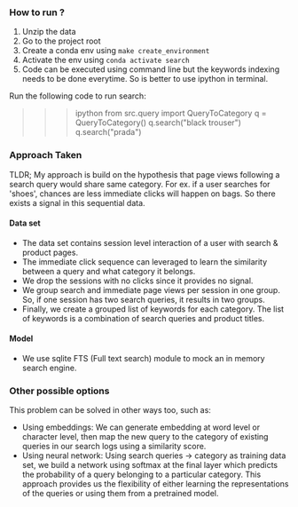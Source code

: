 ### How to run ?

1. Unzip the data
2. Go to the project root
3. Create a conda env using `make create_environment`
4. Activate the env using `conda activate search`
5. Code can be executed using command line but the keywords indexing needs to be done everytime. So is better to use ipython in terminal.

Run the following code to run search:

> > > ipython
> > > from src.query import QueryToCategory
> > > q = QueryToCategory()
> > > q.search("black trouser")
> > > q.search("prada")

### Approach Taken

TLDR; My approach is build on the hypothesis that page views following a search query would share same category. For ex. if a user searches for 'shoes', chances are less immediate clicks will happen on bags. So there exists a signal in this sequential data.

#### Data set

- The data set contains session level interaction of a user with search & product pages.
- The immediate click sequence can leveraged to learn the similarity between a query and what category it belongs.
- We drop the sessions with no clicks since it provides no signal.
- We group search and immediate page views per session in one group. So, if one session has two search queries, it results in two groups.
- Finally, we create a grouped list of keywords for each category. The list of keywords is a combination of search queries and product titles.

#### Model

- We use sqlite FTS (Full text search) module to mock an in memory search engine.

### Other possible options

This problem can be solved in other ways too, such as:

- Using embeddings: We can generate embedding at word level or character level, then map the new query to the category of existing queries in our search logs using a similarity score.
- Using neural network: Using search queries -> category as training data set, we build a network using softmax at the final layer which predicts the probability of a query belonging to a particular category. This approach provides us the flexibility of either learning the representations of the queries or using them from a pretrained model.
